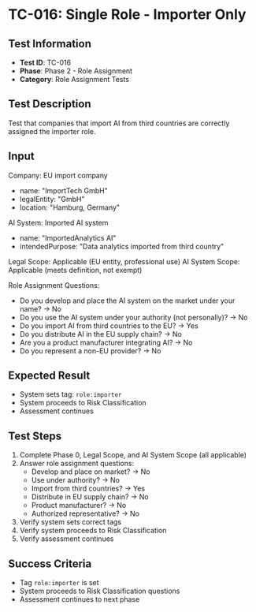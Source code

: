 # TC-016: Single Role - Importer Only

## Test Information
- **Test ID**: TC-016
- **Phase**: Phase 2 - Role Assignment
- **Category**: Role Assignment Tests

## Test Description
Test that companies that import AI from third countries are correctly assigned the importer role.

## Input
Company: EU import company
- name: "ImportTech GmbH"
- legalEntity: "GmbH"
- location: "Hamburg, Germany"

AI System: Imported AI system
- name: "ImportedAnalytics AI"
- intendedPurpose: "Data analytics imported from third country"

Legal Scope: Applicable (EU entity, professional use)
AI System Scope: Applicable (meets definition, not exempt)

Role Assignment Questions:
- Do you develop and place the AI system on the market under your name? → No
- Do you use the AI system under your authority (not personally)? → No
- Do you import AI from third countries to the EU? → Yes
- Do you distribute AI in the EU supply chain? → No
- Are you a product manufacturer integrating AI? → No
- Do you represent a non-EU provider? → No

## Expected Result
- System sets tag: `role:importer`
- System proceeds to Risk Classification
- Assessment continues

## Test Steps
1. Complete Phase 0, Legal Scope, and AI System Scope (all applicable)
2. Answer role assignment questions:
   - Develop and place on market? → No
   - Use under authority? → No
   - Import from third countries? → Yes
   - Distribute in EU supply chain? → No
   - Product manufacturer? → No
   - Authorized representative? → No
3. Verify system sets correct tags
4. Verify system proceeds to Risk Classification
5. Verify assessment continues

## Success Criteria
- Tag `role:importer` is set
- System proceeds to Risk Classification questions
- Assessment continues to next phase 